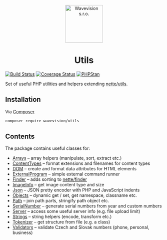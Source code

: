 <p align="center"><a href="https://github.com/wavevision"><img alt="Wavevision s.r.o." src="https://wavevision.com/images/wavevision-logo.png" width="120" /></a></p>
<h1 align="center">Utils</h1>

[![Build Status](https://travis-ci.org/wavevision/utils.svg?branch=master)](https://travis-ci.org/wavevision/utils)
[![Coverage Status](https://coveralls.io/repos/github/wavevision/utils/badge.svg?branch=master)](https://coveralls.io/github/wavevision/utils?branch=master)
[![PHPStan](https://img.shields.io/badge/style-level%20max-brightgreen.svg?label=phpstan)](https://github.com/phpstan/phpstan)

Set of useful PHP utilities and helpers extending [nette/utils](https://github.com/nette/utils).

## Installation

Via [Composer](https://getcomposer.org)

```bash
composer require wavevision/utils
```

## Contents

The package contains useful classes for:

- [Arrays](./src/Utils/Arrays.php) – array helpers (manipulate, sort, extract etc.)
- [ContentTypes](./src/Utils/ContentTypes.php) – format extensions and filenames for content types
- [DOM](./src/Utils/DOM) – create and format data attributes for HTML elements
- [ExternalProgram](./src/Utils/ExternalProgram/Executor.php) – simple external command runner
- [Finder](./src/Utils/Finder.php) – adds sorting to [nette/finder](https://github.com/nette/finder)
- [ImageInfo](./src/Utils/ImageInfo.php) – get image content type and size
- [Json](./src/Utils/Json.php) – JSON pretty encoder with PHP and JavaScript indents
- [Objects](./src/Utils/Objects.php) – dynamic get / set, get namespace, classname etc.
- [Path](./src/Utils/Path.php) – join path parts, stringify path object etc.
- [SerialNumber](./src/Utils/SerialNumber.php) – generate serial numbers from year and custom numbers
- [Server](./src/Utils/Server.php) – access some useful server info (e.g. file upload limit)
- [Strings](./src/Utils/Strings.php) – string helpers (encode, transform etc.)
- [Tokenizer](./src/Utils/Tokenizer/Tokenizer.php) – get structure from file (e.g. a class)
- [Validators](./src/Utils/Validators.php) – validate Czech and Slovak numbers (phone, personal, business)

